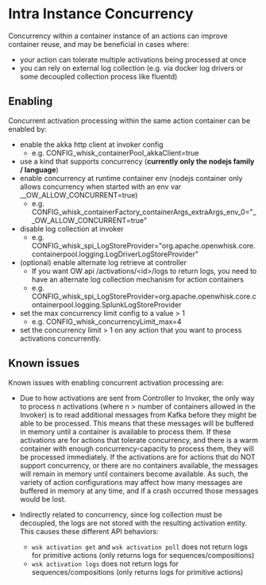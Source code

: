 <!--
#
# Licensed to the Apache Software Foundation (ASF) under one or more
# contributor license agreements.  See the NOTICE file distributed with
# this work for additional information regarding copyright ownership.
# The ASF licenses this file to You under the Apache License, Version 2.0
# (the "License"); you may not use this file except in compliance with
# the License.  You may obtain a copy of the License at
#
#     http://www.apache.org/licenses/LICENSE-2.0
#
# Unless required by applicable law or agreed to in writing, software
# distributed under the License is distributed on an "AS IS" BASIS,
# WITHOUT WARRANTIES OR CONDITIONS OF ANY KIND, either express or implied.
# See the License for the specific language governing permissions and
# limitations under the License.
#
-->
# Intra Instance Concurrency

Concurrency within a container instance of an actions can improve container reuse, and may be beneficial in cases where:

* your action can tolerate multiple activations being processed at once
* you can rely on external log collection (e.g. via docker log drivers or some decoupled collection process like fluentd)

## Enabling

Concurrent activation processing within the same action container can be enabled by:

* enable the akka http client at invoker config
  * e.g. CONFIG_whisk_containerPool_akkaClient=true
* use a kind that supports concurrency (**currently only the nodejs family / language**)
* enable concurrency at runtime container env (nodejs container only allows concurrency when started with an env var __OW_ALLOW_CONCURRENT=true)
  * e.g. CONFIG_whisk_containerFactory_containerArgs_extraArgs_env_0="__OW_ALLOW_CONCURRENT=true"
* disable log collection at invoker
  * e.g. CONFIG_whisk_spi_LogStoreProvider="org.apache.openwhisk.core.containerpool.logging.LogDriverLogStoreProvider"
* (optional) enable alternate log retrieve at controller
  * If you want OW api /activations/\<id\>/logs to return logs, you need to have an alternate log collection mechanism for action containers
  * e.g. CONFIG_whisk_spi_LogStoreProvider=org.apache.openwhisk.core.containerpool.logging.SplunkLogStoreProvider
* set the max concurrency limit config to a value > 1
  * e.g. CONFIG_whisk_concurrencyLimit_max=4
* set the concurrency limit > 1 on any action that you want to process activations concurrently.


## Known issues

Known issues with enabling concurrent activation processing are:

* Due to how activations are sent from Controller to Invoker, the only way to process n activations (where n > number of containers allowed in the Invoker) is to read additional messages from Kafka before they might be able to be processed.
This means that these messages will be buffered in memory until a container is available to process them. If these activations are for actions that tolerate concurrency, and there is a warm container with enough concurrency-capacity to process them, they will be processed immediately.
If the activations are for actions that do NOT support concurrency, or there are no containers available, the messages will remain in memory until containers become available. As such, the variety of action configurations may affect how many messages are buffered in memory at any time, and if a crash occurred those messages would be lost.

* Indirectly related to concurrency, since log collection must be decoupled, the logs are not stored with the resulting activation entity. This causes these different API behaviors:
  * `wsk activation get` and `wsk activation poll` does not return logs for primitive actions (only returns logs for sequences/compositions)
  * `wsk activation logs` does not return logs for sequences/compositions (only returns logs for primitive actions)
